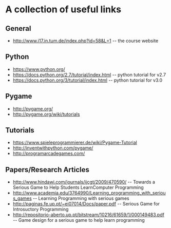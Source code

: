 # A collection of useful links

## General
* http://www.i17.in.tum.de/index.php?id=58&L=1 -- the course website

## Python
* https://www.python.org/
* https://docs.python.org/2.7/tutorial/index.html -- python tutorial for v2.7
* https://docs.python.org/3/tutorial/index.html -- python tutorial for v3.0

## Pygame
* http://pygame.org/
* http://pygame.org/wiki/tutorials

## Tutorials
* https://www.spieleprogrammierer.de/wiki/Pygame-Tutorial
* http://inventwithpython.com/pygame/
* http://programarcadegames.com/

## Papers/Research Articles
* http://www.hindawi.com/journals/ijcgt/2009/470590/ -- Towards a Serious Game to Help Students LearnComputer Programming
* http://www.academia.edu/3764990/Learning_programming_with_serious_games -- Learning Programming with serious games
* http://paginas.fe.up.pt/~ei07014/Docs/paper.pdf -- Serious Game for Introsuctory Programming
* http://repositorio-aberto.up.pt/bitstream/10216/61659/1/000149483.pdf -- Game design for a serious game to help learn
programming

